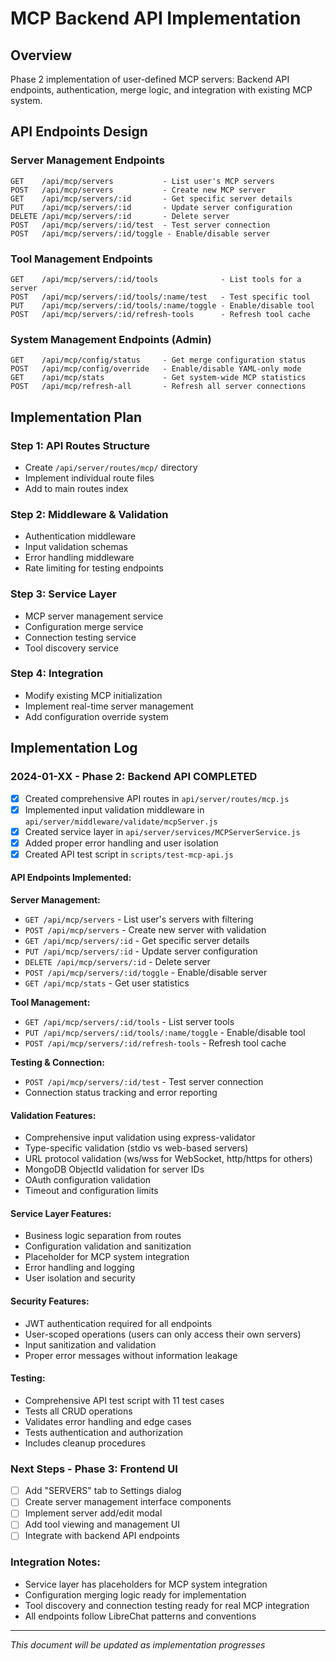 # MCP Backend API Implementation

## Overview
Phase 2 implementation of user-defined MCP servers: Backend API endpoints, authentication, merge logic, and integration with existing MCP system.

## API Endpoints Design

### Server Management Endpoints
```
GET    /api/mcp/servers           - List user's MCP servers
POST   /api/mcp/servers           - Create new MCP server
GET    /api/mcp/servers/:id       - Get specific server details
PUT    /api/mcp/servers/:id       - Update server configuration
DELETE /api/mcp/servers/:id       - Delete server
POST   /api/mcp/servers/:id/test  - Test server connection
POST   /api/mcp/servers/:id/toggle - Enable/disable server
```

### Tool Management Endpoints
```
GET    /api/mcp/servers/:id/tools              - List tools for a server
POST   /api/mcp/servers/:id/tools/:name/test   - Test specific tool
PUT    /api/mcp/servers/:id/tools/:name/toggle - Enable/disable tool
POST   /api/mcp/servers/:id/refresh-tools      - Refresh tool cache
```

### System Management Endpoints (Admin)
```
GET    /api/mcp/config/status     - Get merge configuration status
POST   /api/mcp/config/override   - Enable/disable YAML-only mode
GET    /api/mcp/stats             - Get system-wide MCP statistics
POST   /api/mcp/refresh-all       - Refresh all server connections
```

## Implementation Plan

### Step 1: API Routes Structure
- Create `/api/server/routes/mcp/` directory
- Implement individual route files
- Add to main routes index

### Step 2: Middleware & Validation
- Authentication middleware
- Input validation schemas
- Error handling middleware
- Rate limiting for testing endpoints

### Step 3: Service Layer
- MCP server management service
- Configuration merge service
- Connection testing service
- Tool discovery service

### Step 4: Integration
- Modify existing MCP initialization
- Implement real-time server management
- Add configuration override system

## Implementation Log

### 2024-01-XX - Phase 2: Backend API COMPLETED
- [x] Created comprehensive API routes in `api/server/routes/mcp.js`
- [x] Implemented input validation middleware in `api/server/middleware/validate/mcpServer.js`
- [x] Created service layer in `api/server/services/MCPServerService.js`
- [x] Added proper error handling and user isolation
- [x] Created API test script in `scripts/test-mcp-api.js`

#### API Endpoints Implemented:
**Server Management:**
- `GET /api/mcp/servers` - List user's servers with filtering
- `POST /api/mcp/servers` - Create new server with validation
- `GET /api/mcp/servers/:id` - Get specific server details
- `PUT /api/mcp/servers/:id` - Update server configuration
- `DELETE /api/mcp/servers/:id` - Delete server
- `POST /api/mcp/servers/:id/toggle` - Enable/disable server
- `GET /api/mcp/stats` - Get user statistics

**Tool Management:**
- `GET /api/mcp/servers/:id/tools` - List server tools
- `PUT /api/mcp/servers/:id/tools/:name/toggle` - Enable/disable tool
- `POST /api/mcp/servers/:id/refresh-tools` - Refresh tool cache

**Testing & Connection:**
- `POST /api/mcp/servers/:id/test` - Test server connection
- Connection status tracking and error reporting

#### Validation Features:
- Comprehensive input validation using express-validator
- Type-specific validation (stdio vs web-based servers)
- URL protocol validation (ws/wss for WebSocket, http/https for others)
- MongoDB ObjectId validation for server IDs
- OAuth configuration validation
- Timeout and configuration limits

#### Service Layer Features:
- Business logic separation from routes
- Configuration validation and sanitization
- Placeholder for MCP system integration
- Error handling and logging
- User isolation and security

#### Security Features:
- JWT authentication required for all endpoints
- User-scoped operations (users can only access their own servers)
- Input sanitization and validation
- Proper error messages without information leakage

#### Testing:
- Comprehensive API test script with 11 test cases
- Tests all CRUD operations
- Validates error handling and edge cases
- Tests authentication and authorization
- Includes cleanup procedures

### Next Steps - Phase 3: Frontend UI
- [ ] Add "SERVERS" tab to Settings dialog
- [ ] Create server management interface components
- [ ] Implement server add/edit modal
- [ ] Add tool viewing and management UI
- [ ] Integrate with backend API endpoints

### Integration Notes:
- Service layer has placeholders for MCP system integration
- Configuration merging logic ready for implementation
- Tool discovery and connection testing ready for real MCP integration
- All endpoints follow LibreChat patterns and conventions

---

*This document will be updated as implementation progresses*